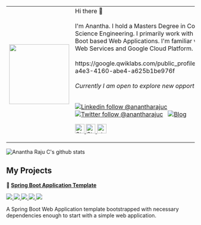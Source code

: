 <table border="0">
  <tr>
    <td width="20%">
      <p>
        <a target="_blank" rel="noopener noreferrer" >
          <img src="https://octodex.github.com/images/daftpunktocat-thomas.gif" height="160px" width="160px" style="max-width:100%;">
        </a>
      </p>
    </td>
    <td>
        Hi there 👋
  </br>
  </br>
I'm Anantha. I hold a Masters Degree in Computer Science Engineering. I primarily work with Java, Spring Boot based Web Applications. I'm familiar with Amazon Web Services and  Google Cloud Platform.
    </br>
    </br>
    https://google.qwiklabs.com/public_profiles/f39c6d6d-a4e3-4160-abe4-a625b1be976f
    </br>
    </br>
    <em>Currently I am open to explore new opportunities.</em>
    </br>
    </br>
    <p>
  
  [![Linkedin follow @anantharajuc](https://img.shields.io/badge/-anantharajuc-blue?style=flat-square&logo=Linkedin&logoColor=white&link=https://in.linkedin.com/in/anantharajuc)](https://in.linkedin.com/in/anantharajuc) &nbsp;
  [![Twitter follow @anantharajuc](https://img.shields.io/twitter/follow/anantharajuc?style=social)](https://twitter.com/anantharajuc) &nbsp;
  [![Blog](https://img.shields.io/badge/Blog-anantharajuc.github.io/blog/-brightgreen)](https://anantharajuc.github.io/blog/)
  
  <a href="https://stackoverflow.com/users/3711562/anantha-raju-c" rel="nofollow">
    <img src="https://cdn2.iconfinder.com/data/icons/social-icons-color/512/stackoverflow-256.png" height="25px" width="25px" alt="Stackoverflow" style="max-width:100%;">
  </a>
<a href="https://www.goodreads.com/user/show/49589939-anantha-raju" rel="nofollow">
    <img src="https://d.gr-assets.com/misc/1454549160-1454549160_goodreads_misc.png" height="25px" width="25px" alt="Stackoverflow" style="max-width:100%;">
  </a>
  <a href="https://stackshare.io/AnanthaRajuC" rel="nofollow">
    <img src="https://cdn.worldvectorlogo.com/logos/stackshare.svg" height="25px" width="25px" alt="stackshare" style="max-width:100%;">
  </a>
</p>
    </td>
  </tr>
</table>

![Anantha Raju C's github stats](https://github-readme-stats.vercel.app/api?username=anantharajuc&theme=vue&show_icons=true&include_all_commits=true&count_private=true)

<h2>My Projects</h2>

<p>
  <strong>
    <g-emoji class="g-emoji" alias="baby" fallback-src="https://github.githubassets.com/images/icons/emoji/unicode/1f476.png">👶</g-emoji>
    <a href="https://github.com/Spring-Boot-Framework/Spring-Boot-Application-Template">Spring Boot Application Template</a>
  </strong>
</p>

<p>
  <a href="https://github.com/Spring-Boot-Framework/Spring-Boot-Application-Template/network/members" rel="nofollow">
    <img src="https://img.shields.io/github/forks/Spring-Boot-Framework/Spring-Boot-Application-Template" style="max-width:100%;">
  </a> 
  <a href="https://github.com/Spring-Boot-Framework/Spring-Boot-Application-Template/stargazers" rel="nofollow">
    <img src="https://img.shields.io/github/stars/Spring-Boot-Framework/Spring-Boot-Application-Template" style="max-width:100%;">
  </a> 
  <a href="https://travis-ci.org/Spring-Boot-Framework/Spring-Boot-Application-Template" rel="nofollow">
    <img src="https://travis-ci.org/Spring-Boot-Framework/Spring-Boot-Application-Template.svg?branch=master" style="max-width:100%;">
  </a> 
  <a href="https://sonarcloud.io/dashboard?id=Spring-Boot-Framework_Spring-Boot-Application-Template" rel="nofollow">
    <img src="https://sonarcloud.io/api/project_badges/measure?project=Spring-Boot-Framework_Spring-Boot-Application-Template&metric=alert_status" style="max-width:100%;">
  </a> 
   <a href="https://app.getpostman.com/run-collection/90dd899ee438f2b960dc" rel="nofollow">
    <img src="https://run.pstmn.io/button.svg" style="max-width:100%;">
  </a> 
</p>
<p>A Spring Boot Web Application template bootstrapped with necessary dependencies enough to start with a simple web application.</p>

<!--
**AnanthaRajuC/AnanthaRajuC** is a ✨ _special_ ✨ repository because its `README.md` (this file) appears on your GitHub profile.

Here are some ideas to get you started:

- 🔭 I’m currently working on ...
- 🌱 I’m currently learning ...
- 👯 I’m looking to collaborate on ...
- 🤔 I’m looking for help with ...
- 💬 Ask me about ...
- 📫 How to reach me: ...
- 😄 Pronouns: ...
- ⚡ Fun fact: ...
-->
